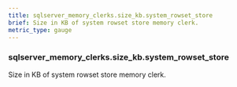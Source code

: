 ```yaml
---
title: sqlserver_memory_clerks.size_kb.system_rowset_store
brief: Size in KB of system rowset store memory clerk.
metric_type: gauge
---
```

### sqlserver_memory_clerks.size_kb.system_rowset_store

Size in KB of system rowset store memory clerk.